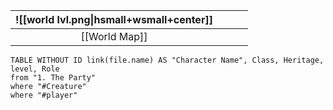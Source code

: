 
| ![[world lvl.png\|hsmall+wsmall+center]] |     |     |     |
| :--------------------------------------: | :-: | :-: | :-: |
|              [[World Map]]               |     |     |     |

```dataview
TABLE WITHOUT ID link(file.name) AS "Character Name", Class, Heritage, level, Role
from "1. The Party"
where "#Creature" 
where "#player" 
```
